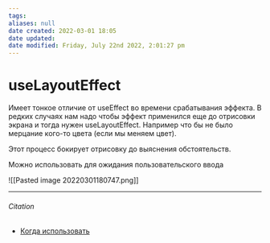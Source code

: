 ```yaml
---
tags: 
aliases: null
date created: 2022-03-01 18:05
date updated:
date modified: Friday, July 22nd 2022, 2:01:27 pm
---
```


# useLayoutEffect

Имеет тонкое отличие от useEffect во времени срабатывания эффекта.
В редких случаях нам надо чтобы эффект применился еще до отрисовки экрана и тогда нужен useLayoutEffect. Например что бы не было мерцание кого-то цвета (если мы меняем цвет).

Этот процесс бокирует отрисовку до выяснения обстоятельств.

Можно использовать для ожидания пользовательского ввода

![[Pasted image 20220301180747.png]]

---

###### Citation

- [Когда использовать](https://stackoverflow.com/questions/57005663/when-to-use-useimperativehandle-uselayouteffect-and-usedebugvalue)
